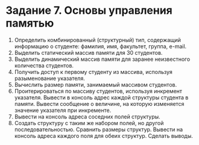 # Задание 7. Основы управления памятью  
1.	Определить комбинированный (структурный) тип, содержащий информацию о студенте: фамилия, имя, факультет, группа, e-mail.  
2.	Выделить статический массив памяти для 30 студентов.  
3.	Выделить динамический массив памяти для заранее неизвестного количества студентов.  
4.	Получить доступ к первому студенту из массива, используя разыменование указателя.  
5.	Вычислить размер памяти, занимаемый массивом студентов.  
6.	Проитерироваться по массиву студентов, используя инкремент указателя. Вывести в консоль адрес каждой структуры студента в памяти. Вывести сообщение о величине, на которую изменяется значение указателя при инкременте.  
7.	Вывести на консоль адреса соседних полей структуры.  
8.	Создать структуру с таким же набором полей, но другой последовательностью. Сравнить размеры структур. Вывести на консоль адреса каждого поля для обеих структур. Сделать выводы.  
